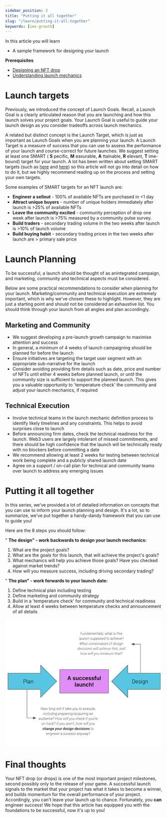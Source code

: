 ```yaml
---
sidebar_position: 3
title: "Putting it all together"
slug: "/learn/putting-it-all-together"
keywords: [imx-growth]
---
```


In this article you will learn

- A sample framework for designing your launch

**Prerequisites**

- [Designing an NFT drop](designing-an-nft-drop)
- [Understanding launch mechanics](understanding-launch-mechanics)

# Launch targets

Previously, we introduced the concept of Launch Goals. Recall, a Launch Goal is a clearly articulated reason that you are launching and how this launch solves your project goals. Your Launch Goal is useful to guide your launch design as you consider tradeoffs across launch mechanics.

A related but distinct concept is the Launch Target, which is just as important as Launch Goals when you are planning your launch. A Launch Target is a measure of success that you can use to assess the performance of your launch and course-correct for future launches. We suggest setting at least one SMART ( **S** pecific, **M** easurable, **A** ttainable, **R** elevant, **T** ime-bound) target for your launch. A lot has been written about setting SMART targets (such as [here](https://www.mindtools.com/pages/article/smart-goals.htm) and [here](https://www.atlassian.com/blog/productivity/how-to-write-smart-goals)) so this article will not go into detail on how to do it, but we highly recommend reading up on the process and setting your own targets.

Some examples of SMART targets for an NFT launch are:

- **Engineer a sellout** - 100% of available NFTs are purchased in \<1 day
- **Attract unique buyers** - number of unique holders immediately after launch is \>25% of available NFTs
- **Leave the community excited** - community perception of drop one week after launch is \>75% measured by a community pulse survey.
- **Build traders** - secondary trading volume in the two weeks after launch is \>10% of launch volume
- **Build buying habit** - secondary trading prices in the two weeks after launch are \> primary sale price

# Launch Planning

To be successful, a launch should be thought of as anintegrated campaign, and marketing, community and technical aspects must be considered.

Below are some practical recommendations to consider when planning for your launch. Marketing/community and technical execution are extremely important, which is why we've chosen these to highlight. However, they are just a starting point and should not be considered an exhaustive list. You should think through your launch from all angles and plan accordingly.

## Marketing and Community

- We suggest developing a pre-launch growth campaign to maximise attention and success
- In general, a minimum of 4 weeks of launch campaigning should be planned for before the launch
- Ensure initiatives are targeting the target user segment with an appropriate sub-narrative for the launch
- Consider avoiding providing firm details such as date, price and number of NFTs until either 4 weeks before planned launch, or until the community size is sufficient to support the planned launch. This gives you a valuable opportunity to 'temperature check' the community and adjust your launch mechanics, if required

## Technical Execution

- Involve technical teams in the launch mechanic definition process to identify likely timelines and any constraints. This helps to avoid surprises close to launch
- Before announcing firm dates, check the technical readiness for the launch. Web3 users are largely intolerant of missed commitments, and there should be high confidence that the launch will be technically ready with no blockers before committing a date
- We recommend allowing at least 2 weeks for testing between technical work being complete and a publicly shared launch date
- Agree on a support / on-call plan for technical and community teams over launch to address any emerging issues

# Putting it all together

In this series, we've provided a lot of detailed information on concepts that you can use to inform your launch planning and design. It's a lot, so to summarize, we've put together a handy-dandy framework that you can use to guide you!

Here are the 8 steps you should follow:

" **The design" - work backwards to design your launch mechanics:**

1. What are the project goals?
2. What are the goals for this launch, that will achieve the project's goals?
3. What mechanics will help you achieve those goals? Have you checked against market trends?
4. How will you measure success, including driving secondary trading?

" **The plan" - work forwards to your launch date:**

1. Define technical plan including testing
2. Define marketing and community strategy
3. Build in a 'temperature check' for community and technical readiness
4. Allow at least 4 weeks between temperature checks and announcement of all details

![](../src/img/../../../../../static/img/learn/designing-your-launch-img.png)

# Final thoughts

Your NFT drop (or drops) is one of the most important project milestones, second possibly only to the release of your game. A successful launch signals to the market that your project has what it takes to become a winner, and builds momentum for the overall performance of your project. Accordingly, you can't leave your launch up to chance. Fortunately, you **can** engineer success! We hope that this article has equipped you with the foundations to be successful, now it's up to you!